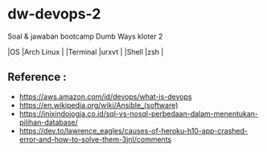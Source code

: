 # dw-devops-2
Soal &amp; jawaban bootcamp Dumb Ways kloter 2

|OS         |Arch Linux     |
|Terminal   |urxvt          |
|Shell      |zsh            |

## Reference :
- https://aws.amazon.com/id/devops/what-is-devops
- https://en.wikipedia.org/wiki/Ansible_(software)
- https://inixindojogja.co.id/sql-vs-nosql-perbedaan-dalam-menentukan-pilihan-database/
- https://dev.to/lawrence_eagles/causes-of-heroku-h10-app-crashed-error-and-how-to-solve-them-3jnl/comments